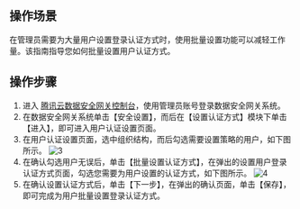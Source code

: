 ## 操作场景
在管理员需要为大量用户设置登录认证方式时，使用批量设置功能可以减轻工作量。该指南指导您如何批量设置用户认证方式。



## 操作步骤

1. 进入 [腾讯云数据安全网关控制台](https://console.cloud.tencent.com/dasb)，使用管理员账号登录数据安全网关系统。
2. 在数据安全网关系统单击【安全设置】，而后在【设置认证方式】模块下单击【进入】，即可进入用户认证设置页面。
3. 在用户认证设置页面，选中组织结构，而后勾选需要设置策略的用户，如下图所示。
![3](https://main.qcloudimg.com/raw/fd326cb471b86d80b675eca5c0723e42.png)
4. 在确认勾选用户无误后，单击【批量设置认证方式】，在弹出的设置用户登录认证方式页面，勾选您需要为用户设置的认证方式，如下图所示。
![4](https://main.qcloudimg.com/raw/9db0e22a36b4362b01cf3ed17a2b697c.png)
5. 在确认设置认证方式后，单击【下一步】，在弹出的确认页面，单击【保存】，即可完成为用户批量设置登录认证方式。
